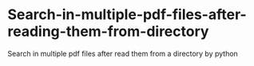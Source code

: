 # Search-in-multiple-pdf-files-after-reading-them-from-directory
Search in multiple pdf files after read them from a directory by python 
